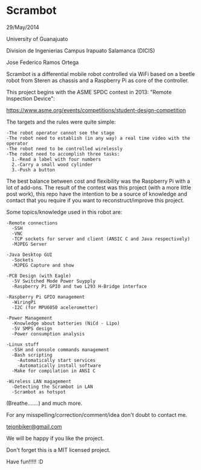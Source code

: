 Scrambot
========

29/May/2014

University of Guanajuato

Division de Ingenierias Campus Irapuato Salamanca (DICIS)

Jose Federico Ramos Ortega

Scrambot is a differential mobile robot controlled via WiFi based
on a beetle robot from Steren as chassis and a Raspberry Pi as core of the controller.

This project begins with the ASME SPDC contest in 2013: "Remote Inspection Device":

https://www.asme.org/events/competitions/student-design-competition

The targets and the rules were quite simple:

    -The robot operator cannot see the stage
    -The robot need to establish (in any way) a real time video with the operator
    -The robot need to be controlled wirelessly
    -The robot need to accomplish three tasks:
      1.-Read a label with four numbers
      2.-Carry a small wood cylinder
      3.-Push a button 
          
The best balance between cost and flexibility was the Raspberry Pi with a lot of add-ons.
The result of the contest was this project (with a more little post work), this repo have the intention
to be a source of knowledge and contact that you require if you want to reconstruct/improve this project. 

Some topics/knowledge used in this robot are:

    -Remote connections
      -SSH
      -VNC
      -TCP sockets for server and client (ANSIC C and Java respectively)
      -MJPEG Server
      
    -Java Desktop GUI
      -Sockets
      -MJPEG Capture and show
      
    -PCB Design (with Eagle)
      -5V Switched Mode Power Suypply
      -Raspberry Pi GPIO and two L293 H-Bridge interface
      
    -Raspberry Pi GPIO management
      -WiringPi
      -I2C (for MPU6050 acelerometter)
      
    -Power Management 
      -Knowledge about batteries (NiCd - Lipo)
      -5V SMPS design
      -Power consumption analysis
      
    -Linux stuff
      -SSH and console commands management
      -Bash scripting
        -Automatically start services
        -Automatically install software
      -Make for compilation in ANSI C
      
    -Wireless LAN magagement
      -Detecting the Scrambot in LAN
      -Scrambot as hotspot
  
(Breathe.......) and much more.

For any misspelling/correction/comment/idea don't doubt to contact me.

tejonbiker@gmail.com


We will be happy if you like the project. 

Don't forget this is a MIT licensed project.

Have fun!!!!! :D


  
